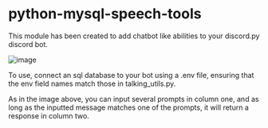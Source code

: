 # python-mysql-speech-tools

This module has been created to add chatbot like abilities to your discord.py discord bot.

![image](https://github.com/evanpurl/discord.py-mysql-speech-tools/assets/19613096/b1616c97-f4a8-4efd-99d5-a66e2feb300b)

To use, connect an sql database to your bot using a .env file, ensuring that the env field names match those in talking_utils.py.

As in the image above, you can input several prompts in column one, and as long as the inputted message matches one of the prompts, it will return a response in column two.
